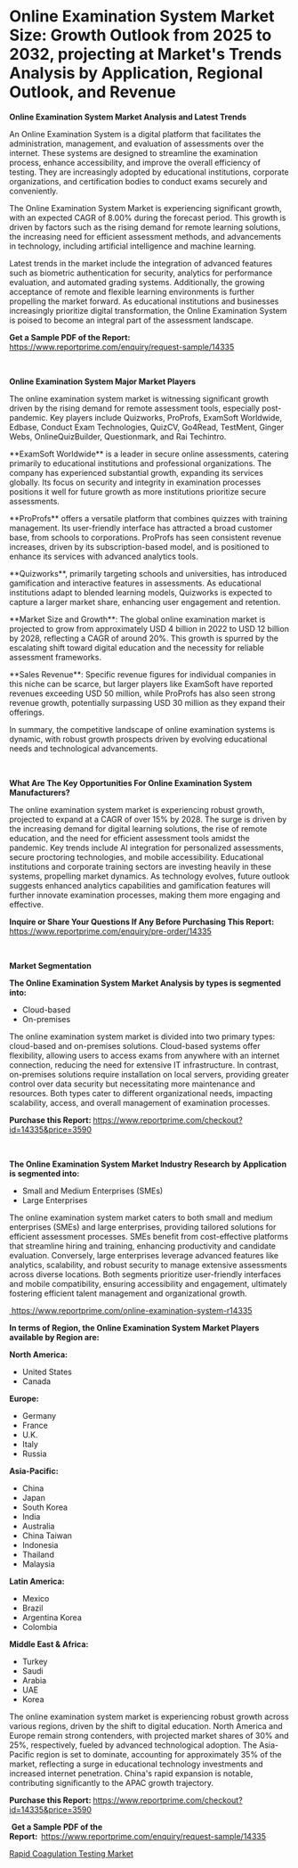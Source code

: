 <p><h1>Online Examination System Market Size: Growth Outlook from 2025 to 2032, projecting at Market's Trends Analysis by Application, Regional Outlook, and Revenue</h1></p><p><strong>Online Examination System Market Analysis and Latest Trends</strong></p>
<p><p>An Online Examination System is a digital platform that facilitates the administration, management, and evaluation of assessments over the internet. These systems are designed to streamline the examination process, enhance accessibility, and improve the overall efficiency of testing. They are increasingly adopted by educational institutions, corporate organizations, and certification bodies to conduct exams securely and conveniently.</p><p>The Online Examination System Market is experiencing significant growth, with an expected CAGR of 8.00% during the forecast period. This growth is driven by factors such as the rising demand for remote learning solutions, the increasing need for efficient assessment methods, and advancements in technology, including artificial intelligence and machine learning. </p><p>Latest trends in the market include the integration of advanced features such as biometric authentication for security, analytics for performance evaluation, and automated grading systems. Additionally, the growing acceptance of remote and flexible learning environments is further propelling the market forward. As educational institutions and businesses increasingly prioritize digital transformation, the Online Examination System is poised to become an integral part of the assessment landscape.</p></p>
<p><strong>Get a Sample PDF of the Report:&nbsp;</strong> <a href="https://www.reportprime.com/enquiry/request-sample/14335?utm_campaign=3548&utm_medium=2&utm_source=Github&utm_content=ia&utm_term=20032025&utm_id=online-examination-system">https://www.reportprime.com/enquiry/request-sample/14335</a></p>
<p>&nbsp;</p>
<p><strong>Online Examination System Major Market Players</strong></p>
<p><p>The online examination system market is witnessing significant growth driven by the rising demand for remote assessment tools, especially post-pandemic. Key players include Quizworks, ProProfs, ExamSoft Worldwide, Edbase, Conduct Exam Technologies, QuizCV, Go4Read, TestMent, Ginger Webs, OnlineQuizBuilder, Questionmark, and Rai Techintro.</p><p>**ExamSoft Worldwide** is a leader in secure online assessments, catering primarily to educational institutions and professional organizations. The company has experienced substantial growth, expanding its services globally. Its focus on security and integrity in examination processes positions it well for future growth as more institutions prioritize secure assessments.</p><p>**ProProfs** offers a versatile platform that combines quizzes with training management. Its user-friendly interface has attracted a broad customer base, from schools to corporations. ProProfs has seen consistent revenue increases, driven by its subscription-based model, and is positioned to enhance its services with advanced analytics tools.</p><p>**Quizworks**, primarily targeting schools and universities, has introduced gamification and interactive features in assessments. As educational institutions adapt to blended learning models, Quizworks is expected to capture a larger market share, enhancing user engagement and retention.</p><p>**Market Size and Growth**: The global online examination market is projected to grow from approximately USD 4 billion in 2022 to USD 12 billion by 2028, reflecting a CAGR of around 20%. This growth is spurred by the escalating shift toward digital education and the necessity for reliable assessment frameworks.</p><p>**Sales Revenue**: Specific revenue figures for individual companies in this niche can be scarce, but larger players like ExamSoft have reported revenues exceeding USD 50 million, while ProProfs has also seen strong revenue growth, potentially surpassing USD 30 million as they expand their offerings.</p><p>In summary, the competitive landscape of online examination systems is dynamic, with robust growth prospects driven by evolving educational needs and technological advancements.</p></p>
<p>&nbsp;</p>
<p><strong>What Are The Key Opportunities For Online Examination System Manufacturers?</strong></p>
<p><p>The online examination system market is experiencing robust growth, projected to expand at a CAGR of over 15% by 2028. The surge is driven by the increasing demand for digital learning solutions, the rise of remote education, and the need for efficient assessment tools amidst the pandemic. Key trends include AI integration for personalized assessments, secure proctoring technologies, and mobile accessibility. Educational institutions and corporate training sectors are investing heavily in these systems, propelling market dynamics. As technology evolves, future outlook suggests enhanced analytics capabilities and gamification features will further innovate examination processes, making them more engaging and effective.</p></p>
<p><strong>Inquire or Share Your Questions If Any Before Purchasing This Report:</strong> <a href="https://www.reportprime.com/enquiry/pre-order/14335?utm_campaign=3548&utm_medium=2&utm_source=Github&utm_content=ia&utm_term=20032025&utm_id=online-examination-system">https://www.reportprime.com/enquiry/pre-order/14335</a></p>
<p>&nbsp;</p>
<p><strong>Market Segmentation</strong></p>
<p><strong>The Online Examination System Market Analysis by types is segmented into:</strong></p>
<p><ul><li>Cloud-based</li><li>On-premises</li></ul></p>
<p><p>The online examination system market is divided into two primary types: cloud-based and on-premises solutions. Cloud-based systems offer flexibility, allowing users to access exams from anywhere with an internet connection, reducing the need for extensive IT infrastructure. In contrast, on-premises solutions require installation on local servers, providing greater control over data security but necessitating more maintenance and resources. Both types cater to different organizational needs, impacting scalability, access, and overall management of examination processes.</p></p>
<p><strong>Purchase this Report:&nbsp;</strong><a href="https://www.reportprime.com/checkout?id=14335&price=3590&utm_campaign=3548&utm_medium=2&utm_source=Github&utm_content=ia&utm_term=20032025&utm_id=online-examination-system">https://www.reportprime.com/checkout?id=14335&price=3590</a></p>
<p>&nbsp;</p>
<p><strong>The Online Examination System Market Industry Research by Application is segmented into:</strong></p>
<p><ul><li>Small and Medium Enterprises (SMEs)</li><li>Large Enterprises</li></ul></p>
<p><p>The online examination system market caters to both small and medium enterprises (SMEs) and large enterprises, providing tailored solutions for efficient assessment processes. SMEs benefit from cost-effective platforms that streamline hiring and training, enhancing productivity and candidate evaluation. Conversely, large enterprises leverage advanced features like analytics, scalability, and robust security to manage extensive assessments across diverse locations. Both segments prioritize user-friendly interfaces and mobile compatibility, ensuring accessibility and engagement, ultimately fostering efficient talent management and organizational growth.</p></p>
<p><a href="https://www.reportprime.com/online-examination-system-r14335?utm_campaign=3548&utm_medium=2&utm_source=Github&utm_content=ia&utm_term=20032025&utm_id=online-examination-system">&nbsp;https://www.reportprime.com/online-examination-system-r14335</a></p>
<p><strong>In terms of Region, the Online Examination System Market Players available by Region are:</strong></p>
<p>
    <p> <strong> North America: </strong>
        <ul>
            <li>United States</li>
            <li>Canada</li>
        </ul>
        </p> 
    <p> <strong> Europe: </strong>
        <ul>
            <li>Germany</li>
            <li>France</li>
            <li>U.K.</li>
            <li>Italy</li>
            <li>Russia</li>
        </ul>
        </p> 
    <p> <strong> Asia-Pacific: </strong>
        <ul>
            <li>China</li>
            <li>Japan</li>
            <li>South Korea</li>
            <li>India</li>
            <li>Australia</li>
            <li>China Taiwan</li>
            <li>Indonesia</li>
            <li>Thailand</li>
            <li>Malaysia</li>
        </ul>
        </p> 
    <p> <strong> Latin America: </strong>
        <ul>
            <li>Mexico</li>
            <li>Brazil</li>
            <li>Argentina Korea</li>
            <li>Colombia</li>
        </ul>
        </p> 
    <p> <strong> Middle East & Africa: </strong>
        <ul>
            <li>Turkey</li>
            <li>Saudi</li>
            <li>Arabia</li>
            <li>UAE</li>
            <li>Korea</li>
        </ul>
    </p>
    </p>
<p><p>The online examination system market is experiencing robust growth across various regions, driven by the shift to digital education. North America and Europe remain strong contenders, with projected market shares of 30% and 25%, respectively, fueled by advanced technological adoption. The Asia-Pacific region is set to dominate, accounting for approximately 35% of the market, reflecting a surge in educational technology investments and increased internet penetration. China's rapid expansion is notable, contributing significantly to the APAC growth trajectory.</p></p>
<p><strong>Purchase this Report: </strong><a href="https://www.reportprime.com/checkout?id=14335&price=3590&utm_campaign=3548&utm_medium=2&utm_source=Github&utm_content=ia&utm_term=20032025&utm_id=online-examination-system">https://www.reportprime.com/checkout?id=14335&price=3590</a></p>
<p>&nbsp;<strong>Get a Sample PDF of the Report:&nbsp;&nbsp;</strong><a href="https://www.reportprime.com/enquiry/request-sample/14335?utm_campaign=3548&utm_medium=2&utm_source=Github&utm_content=ia&utm_term=20032025&utm_id=online-examination-system">https://www.reportprime.com/enquiry/request-sample/14335</a></p>
<p><strong></strong></p>
<p><p><a href="https://github.com/tafuaraasswn/Market-Research-Report-List-1/blob/main/rapid-coagulation-testing-market.md?utm_campaign=3548&utm_medium=2&utm_source=Github&utm_content=ia&utm_term=20032025&utm_id=online-examination-system">Rapid Coagulation Testing Market</a></p></p>